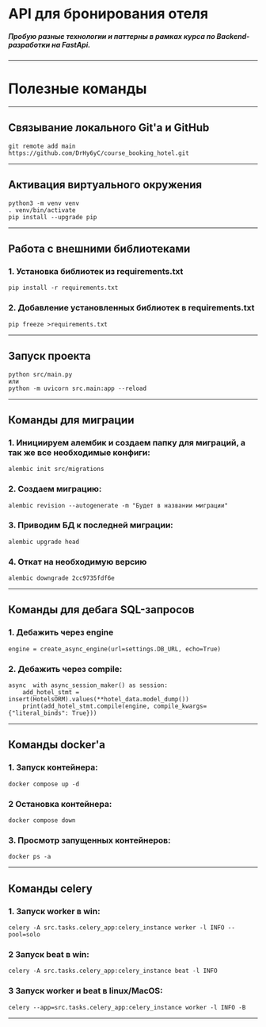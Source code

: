 # API для бронирования отеля
##### Пробую разные технологии и паттерны в рамках курса по Backend-разработки на FastApi.

---
# Полезные команды
***
## Связывание локального Git'а и GitHub
``````
git remote add main https://github.com/DrHy6yC/course_booking_hotel.git
``````
***
## Активация виртуального окружения
``````
python3 -m venv venv
. venv/bin/activate
pip install --upgrade pip
``````
***
## Работа с внешними библиотеками
### 1. Установка библиотек из requirements.txt
``````
pip install -r requirements.txt
``````
### 2. Добавление установленных библиотек в requirements.txt
``````
pip freeze >requirements.txt
``````
***
##  Запуск проекта
``````
python src/main.py
или
python -m uvicorn src.main:app --reload
``````
***
##  Команды для миграции
### 1. Инициируем алембик и создаем папку для миграций, а так же все необходимые конфиги:
``````
alembic init src/migrations
``````
### 2. Создаем миграцию:
``````
alembic revision --autogenerate -m "Будет в названии миграции"
``````
### 3. Приводим БД к последней миграции:
``````
alembic upgrade head
``````
### 4. Откат на необходимую версию
``````
alembic downgrade 2cc9735fdf6e
``````
***
##  Команды для дебага SQL-запросов
### 1. Дебажить через engine
``````
engine = create_async_engine(url=settings.DB_URL, echo=True)
``````
### 2. Дебажить через compile:
``````
async  with async_session_maker() as session:
    add_hotel_stmt = insert(HotelsORM).values(**hotel_data.model_dump())
    print(add_hotel_stmt.compile(engine, compile_kwargs={"literal_binds": True}))
``````
***
##  Команды docker'a
### 1. Запуск контейнера:
``````
docker compose up -d
``````
### 2 Остановка контейнера:
``````
docker compose down
``````
### 3. Просмотр запущенных контейнеров:
``````
docker ps -a
``````
***
##  Команды celery
### 1. Запуск worker в win:
``````
celery -A src.tasks.celery_app:celery_instance worker -l INFO --pool=solo
``````
### 2 Запуск beat в win:
``````
celery -A src.tasks.celery_app:celery_instance beat -l INFO
``````
### 3 Запуск worker и beat в linux/MacOS:
``````
celery --app=src.tasks.celery_app:celery_instance worker -l INFO -B
``````
***



